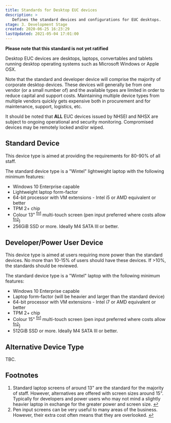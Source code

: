 ```yaml
---
title: Standards for Desktop EUC devices
description: >
   Defines the standard devices and configurations for EUC desktops.
stage: 3. Development Stage
created: 2020-06-25 16:23:29
lastUpdated: 2021-05-04 17:01:00
---
```


**Please note that this standard is not yet ratified**

Desktop EUC devices are desktops, laptops, convertables and tablets running desktop operating systems such as Microsoft Windows or Apple OSX.

Note that the standard and developer device will comprise the majority of corporate desktop devices. These devices will generally be from one vendor (or a small number of) and the available types are limited in order to reduce capital and support costs. Maintaining multiple device types from multiple vendors quickly gets expensive both in procurement and for maintenance, support, logistics, etc.

It should be noted that **ALL** EUC devices issued by NHSEI and NHSX are subject to ongoing operational and security monitoring.
Compromised devices may be remotely locked and/or wiped.

## Standard Device

This device type is aimed at providing the requirements for 80-90% of all staff.

The standard device type is a "Wintel" lightweight laptop with the following minimum features:

* Windows 10 Enterprise capable
* Lightweight laptop form-factor
* 64-bit processor with VM extensions - Intel i5 or AMD equivalent or better
* TPM 2+ chip
* Colour 13" <sup name="a1">[fn1](#f1)</sup> multi-touch screen (pen input preferred where costs allow <sup name="a2">[fn2](#f2)</sup>)
* 256GiB SSD or more. Ideally M4 SATA III or better.

## Developer/Power User Device

This device type is aimed at users requiring more power than the standard devices. No more than 10-15% of users should have these devices. If >10%, the standards should be reviewed.

The standard device type is a "Wintel" laptop with the following minimum features:

* Windows 10 Enterprise capable
* Laptop form-factor (will be heavier and larger than the standard device)
* 64-bit processor with VM extensions - Intel i7 or AMD equivalent or better
* TPM 2+ chip
* Colour 15" <sup name="a1">[fn1](#f1)</sup> multi-touch screen (pen input preferred where costs allow <sup name="a2">[fn2](#f2)</sup>)
* 512GiB SSD or more. Ideally M4 SATA III or better.

## Alternative Device Type

TBC.


## Footnotes

1. <span name="f1"></span>Standard laptop screens of around 13" are the standard for the majority of staff. However, alternatives are offered with screen sizes around 15". Typically for developers and power users who may not mind a slightly heavier laptop in exchange for the greater power and screen size. [↩](#a1)
2. <span name="f2"></span>Pen input screens can be very useful to many areas of the business. However, their extra cost often means that they are overlooked. [↩](#a2)
